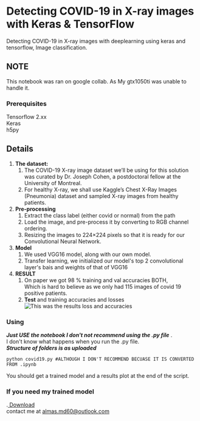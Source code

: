 # Detecting COVID-19 in X-ray images with Keras & TensorFlow

Detecting COVID-19 in X-ray images with deeplearning using keras and tensorflow, Image classification.

## NOTE

This notebook was ran on google collab. As My gtx1050ti was unable to handle it.

### Prerequisites

Tensorflow 2.xx</br>
Keras</br>
h5py
## Details
1. **The dataset:**
   1.	The COVID-19 X-ray image dataset we’ll be using for this solution was curated by Dr. Joseph Cohen, a postdoctoral fellow at the University of Montreal.</br>
   2.	For healthy X-ray, we shall use   Kaggle’s Chest X-Ray Images (Pneumonia) dataset and sampled X-ray images from healthy patients.
2. **Pre-processing**
   1.	Extract the class label (either covid or normal) from the path 
   2.	Load the image, and pre-process it by converting to RGB channel ordering. 
   3.	Resizing the images to 224×224 pixels so that it is ready for our Convolutional Neural Network.
3. **Model**
   1. We used VGG16 model, along with our own model.
   2. Transfer learning, we initialized our model's top 2 convolutional layer's bais and weights of that of VGG16
4. **RESULT**
   1. On paper we got 98 % training and val accuracies BOTH,</br> Which is hard to believe as we only had 115 images of covid 19 positive patients.
   2. **Test** and training accuracies and losses</br>
   ![This was the results loss and accuracies](https://github.com/mdalmas/covid19_xray_detection/blob/master/plot.jpg)

### Using

***Just USE the notebook I don't not recommend using the .py file*** .<br>
I don't know what happens when you run the .py file.<br>
***Structure of folders is as uploaded***<br>

```
python covid19.py #ALTHOUGH I DON'T RECOMMEND BECUASE IT IS CONVERTED FROM .ipynb
```

You should get a trained model and a results plot at the end of the script.

### If you need my trained model <br>
.<a href="https://drive.google.com/drive/folders/1-MaL4eGaVyKz_1Ix_HCVs3VuvmEEoj1C?usp=sharing">  Download</a> <br>
contact me at almas.md60@outlook.com 


